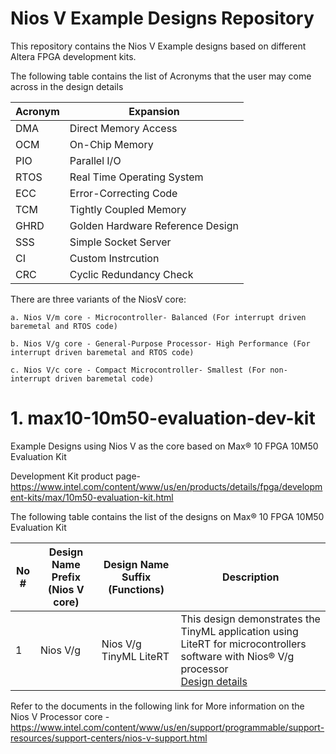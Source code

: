# Nios V Example Designs Repository

This repository contains the Nios V Example designs based on different Altera FPGA development kits.

The following table contains the list of Acronyms that the user may come across in the design details

| Acronym | Expansion |
| --- | ------ |
| DMA | Direct Memory Access |
| OCM | On-Chip Memory |
| PIO | Parallel I/O |
| RTOS | Real Time Operating System |
| ECC | Error-Correcting Code |
| TCM | Tightly Coupled Memory |
| GHRD | Golden Hardware Reference Design |
| SSS | Simple Socket Server |
| CI | Custom Instrcution |
| CRC | Cyclic Redundancy Check |


There are three variants of the NiosV core:
    
    a. Nios V/m core - Microcontroller- Balanced (For interrupt driven baremetal and RTOS code)
    
    b. Nios V/g core - General-Purpose Processor- High Performance (For interrupt driven baremetal and RTOS code)

    c. Nios V/c core - Compact Microcontroller- Smallest (For non-interrupt driven baremetal code)


# 1. max10-10m50-evaluation-dev-kit   
Example Designs using Nios V as the core based on Max® 10 FPGA 10M50 Evaluation Kit

Development Kit product page- https://www.intel.com/content/www/us/en/products/details/fpga/development-kits/max/10m50-evaluation-kit.html 

The following table contains the list of the designs on Max® 10 FPGA 10M50 Evaluation Kit

| No # | Design Name Prefix (Nios V core) | Design Name Suffix (Functions) | Description |
| - | --- | ------ | ----------- |
| 1 | Nios V/g | Nios V/g TinyML LiteRT | This design demonstrates the TinyML application using LiteRT for microcontrollers software with Nios® V/g processor<br>[Design details](max10-10m50-evaluation-dev-kit/niosv_g/tinyml_liteRT/docs/Nios_Vg_Processor_TinyML_Design_on_Max_10_FPGA.md) |


Refer to the documents in the following link for More information on the Nios V Processor core - [https://www.intel.com/content/www/us/en/support/programmable/support-resources/support-centers/nios-v-support.html ](https://www.intel.com/content/www/us/en/support/programmable/support-resources/support-centers/nios-v-support.html#introtext_1506028531_1693475107)

